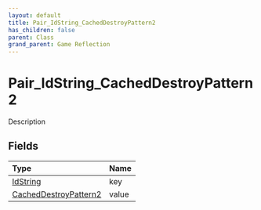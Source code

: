 ```yaml
---
layout: default
title: Pair_IdString_CachedDestroyPattern2
has_children: false
parent: Class
grand_parent: Game Reflection
---
```

# Pair_IdString_CachedDestroyPattern2
Description 

## Fields

| Type | Name |
|:----------|:--------------|
| [IdString](/riftbreaker-wiki/docs/game-reflection/components/id_string/) | key |
| [CachedDestroyPattern2](/riftbreaker-wiki/docs/game-reflection/components/cached_destroy_pattern2/) | value |

